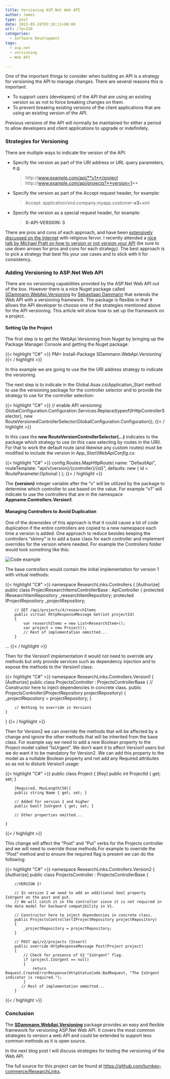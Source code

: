```yaml
---
title: Versioning ASP.Net Web API
author: James
type: post
date: 2013-05-28T03:10:11+00:00
url: /?p=318
categories:
  - Software Development
tags:
  - asp.net
  - versioning
  - Web API

---
```

One of the important things to consider when building an API is a strategy for versioning the API to manage changes. There are several reasons this is important:

* To support users (developers) of the API that are using an existing version so as not to force breaking changes on them. 
* To prevent breaking existing versions of the client applications that are using an existing version of the API.

Previous versions of the API will normally be maintained for either a period to allow developers and client applications to upgrade or indefinitely.

### Strategies for Versioning

There are multiple ways to indicate the version of the API:
  
* Specify the version as part of the URI address or URL query parameters, e.g.  
  > http[]()://www.example.com/api/**v1**/project  
  > http[]()://www.example.com/api/projects?**version=1**  
* Specify the version as part of the Accept request header, for example:  
  > Accept: application/vnd.company.myapp.customer-**v3**+xml
* Specify the version as a special request header, for example:  
  > **X-API-VERSION: 3**  

There are pros and cons of each approach, and have been [extensively discussed on the Internet](http://www.lexicalscope.com/blog/2012/03/12/how-are-rest-apis-versioned/) with religious fervor. I recently attended a [nice talk by Michael Pratt on how to version or not version your API][1] (be sure to use down arrows for pros and cons for each strategy). The best approach is to pick a strategy that best fits your use cases and to stick with it for consistency.

### Adding Versioning to ASP.Net Web API

There are no versioning capabilities provided by the ASP.Net Web API out of the box. However there is a nice Nuget package called [SDammann.WebApi.Versioning](http://nuget.org/packages/SDammann.WebApi.Versioning/) by [Sebastiaan Dammann][2] that extends the Web API with a versioning framework. The package is flexible in that it allows the API developer to choose one of the strategies mentioned above for the API versioning. This article will show how to set up the framework on a project.

#### Setting Up the Project

The first step is to get the WebApi.Versioning from Nuget by bringing up the Package Manager Console and getting the Nuget package:

{{< highlight "C#" >}}
  PM> Install-Package SDammann.WebApi.Versioning`
{{< / highlight >}}

In this example we are going to use the the URI address strategy to indicate the versioning. 

The next step is to indicate in the Global.Asax.cs\Application_Start method to use the versioning package for the controller selector and to provide the strategy to use for the controller selection:

{{< highlight "C#" >}}
// enable API versioning
    GlobalConfiguration.Configuration.Services.Replace(typeof(IHttpControllerSelector),
      new RouteVersionedControllerSelector(GlobalConfiguration.Configuration));
{{< / highlight >}}

In this case the **new RouteVersionControllerSelector(…)** indicates to the package which strategy to use (in this case selecting by routes in the URI). For that to work the default route (and likewise any custom routes) must be modified to include the version in *App_Start\WebApiConfig.cs*:

{{< highlight "C#" >}}
  config.Routes.MapHttpRoute(
      name: "DefaultApi",
      routeTemplate: "api/v{version}/{controller}/{id}",
      defaults: new { id = RouteParameter.Optional }
  );
{{< / highlight >}}

The **{version}** integer variable after the “v” will be utilized by the package to determine which controller to use based on the value. For example “v1” will indicate to use the controllers that are in the namespace **Appname.Controllers.Version1**.

#### Managing Controllers to Avoid Duplication

One of the downsides of this approach is that it could cause a lot of code duplication if the entire controllers are copied to a new namespace each time a version is added. One approach to reduce besides keeping the controllers “skinny” is to add a base class for each controller and implement overrides for the version where needed. For example the Controllers folder would look something like this:

![Code example](http://www.culbertsonexchange.com/wp/wp-content/uploads/2013/05/image.png)

The base controllers would contain the initial implementation for version 1 with virtual methods:

{{< highlight "C#" >}}
namespace ResearchLinks.Controllers
{
    [Authorize]
    public class ProjectResearchItemsControllerBase : ApiController
    {
        protected IResearchItemRepository _researchItemRepository;
        protected IProjectRepository _projectRepository;

        // GET /api/projects/4/researchItems
        public virtual HttpResponseMessage Get(int projectId)
        {
            var researchItems = new List<ResearchItem>();
            var project = new Project();
            // Rest of implementation ommitted...
        }
...
{{< / highlight >}}

Then for the Version1 implementation it would not need to override any methods but only provide services such as dependency injection and to expose the methods to the Version1 class:

{{< highlight "C#" >}}
namespace ResearchLinks.Controllers.Version1
{
    [Authorize]
    public class ProjectsController : ProjectsControllerBase
    {
        // Constructor here to inject dependencies in concrete class.
        public ProjectsController(IProjectRepository projectRepository)
        {
            _projectRepository = projectRepository;
        }

        // Nothing to override in Version1
    }
}
{{< / highlight >}}


Then for Version2 we can override the methods that will be affected by a change and ignore the other methods that will be inherited from the base class. For example say we need to add a new Boolean property to the Project model called “IsUrgent”. We don’t want it to affect Version1 users but we do want it to be mandatory for Version2. We can add this property to the model as a nullable Boolean property and not add any Required attributes so as not to disturb Version1 usage:

{{< highlight "C#" >}}
    public class Project
    {
        [Key]
        public int ProjectId { get; set; }

        [Required, MaxLength(50)]
        public string Name { get; set; }

        // Added for version 2 and higher
        public bool? IsUrgent { get; set; }

        // Other properties omitted...

    }
{{< / highlight >}}


This change will affect the “Post” and “Put” verbs for the Projects controller and we will need to override those methods.For example to override the “Post” method and to ensure the required flag is present we can do the following:

{{< highlight "C#" >}}
namespace ResearchLinks.Controllers.Version2
{
    [Authorize]
    public class ProjectsController : ProjectsControllerBase
    {
    
        //VERSION 2!

        // In version 2 we need to add an additional bool property IsUrgent on the post and put.
        // We will catch it in the controller since it is not required in the data model for backward compatibility in V1.

        // Constructor here to inject dependencies in concrete class.
        public ProjectsController(IProjectRepository projectRepository)
        {
            _projectRepository = projectRepository;
        }

        // POST api/v2/projects (Insert)
        public override HttpResponseMessage Post(Project project)
        {
            // Check for presence of V2 "IsUrgent" flag.
            if (project.IsUrgent == null)
            {
                return Request.CreateErrorResponse(HttpStatusCode.BadRequest, "The IsUrgent indicator is required.");
            }
           // Rest of implementation ommitted...
        }
{{< / highlight >}}

### Conclusion

The [**SDammann.WebApi.Versioning**](http://nuget.org/packages/SDammann.WebApi.Versioning) package provides an easy and flexible framework for versioning ASP.Net Web API. It covers the most common strategies to version a web API and could be extended to support less common methods as it is open source.

In the next blog post I will discuss strategies for testing the versioning of the Web API.

The full source for this project can be found at https://github.com/turnkey-commerce/ResearchLinks.

 [1]: http://slid.es/michaelpratt/how-to-not-version-your-api
 [2]: http://nuget.org/packages?q=Author%3A%22Sebastiaan%20Dammann%22